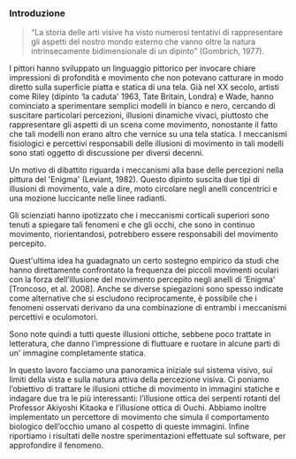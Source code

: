 ### Introduzione
> “La storia delle arti visive ha visto numerosi tentativi di rappresentare gli aspetti del nostro mondo esterno che vanno oltre la natura intrinsecamente bidimensionale di un dipinto” (Gombrich, 1977).

I pittori hanno sviluppato un linguaggio pittorico per invocare chiare impressioni di profondità e movimento che non potevano catturare in modo diretto sulla superficie piatta e statica di una tela. 
Già nel XX secolo, artisti come Riley (dipinto ‘la caduta' 1963, Tate Britain, Londra) e Wade, hanno cominciato a sperimentare semplici modelli in bianco e nero, cercando di suscitare particolari percezioni, illusioni dinamiche vivaci, piuttosto che rappresentare gli aspetti di un scena come movimento, nonostante il fatto che tali modelli non erano altro che vernice su una tela statica. I meccanismi fisiologici e percettivi responsabili delle illusioni di movimento in tali modelli sono stati oggetto di discussione per diversi decenni. 

Un motivo di dibattito riguarda i meccanismi alla base delle percezioni nella pittura del 'Enigma' (Leviant, 1982). Questo dipinto suscita due tipi di illusioni di movimento, vale a dire, moto circolare negli anelli concentrici e una mozione luccicante nelle linee radianti. 

Gli scienziati hanno ipotizzato che i meccanismi corticali superiori sono tenuti a spiegare tali fenomeni e che gli occhi, che sono in continuo movimento, riorientandosi, potrebbero essere responsabili del movimento percepito.

Quest'ultima idea ha guadagnato un certo sostegno empirico da studi che hanno direttamente confrontato la frequenza dei piccoli movimenti oculari con la forza dell’illusione del movimento percepito negli anelli di ‘Enigma' [Troncoso, et al. 2008]. Anche se diverse spiegazioni sono spesso indicate come alternative che si escludono reciprocamente, è possibile che i fenomeni osservati derivano da una combinazione di entrambi i meccanismi percettivi e oculomotori.

Sono note quindi a tutti queste illusioni ottiche, sebbene poco trattate in letteratura, che danno l'impressione di fluttuare e ruotare in alcune parti di un' immagine completamente statica.

In questo lavoro facciamo una panoramica iniziale sul sistema visivo, sui limiti della vista e sulla natura attiva della percezione visiva. Ci poniamo l’obiettivo di trattare le illusioni ottiche di movimento in immagini statiche e indagare due tra le più interessanti: l’illusione ottica dei serpenti rotanti del Professor Akiyoshi Kitaoka e l’illusione ottica di Ouchi. Abbiamo inoltre implementato un percettore di movimento che simula il comportamento biologico dell’occhio umano al cospetto di queste immagini. 
Infine riportiamo i risultati delle nostre sperimentazioni effettuate sul software, per approfondire il fenomeno.
